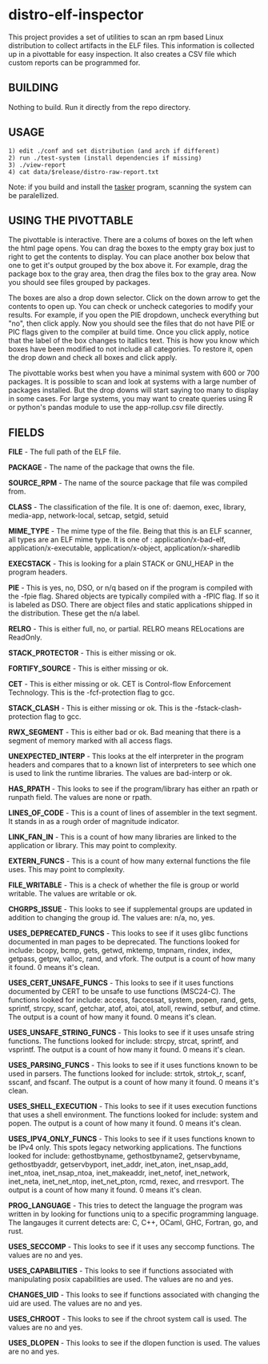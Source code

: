 # distro-elf-inspector
This project provides a set of utilities to scan an rpm based Linux distribution to collect artifacts in the ELF files. This information is collected up in a pivottable for easy inspection. It also creates a CSV file which custom reports can be programmed for.

BUILDING
--------
Nothing to build. Run it directly from the repo directory.

USAGE
-----
```
1) edit ./conf and set distribution (and arch if different)
2) run ./test-system (install dependencies if missing)
3) ./view-report
4) cat data/$release/distro-raw-report.txt
```

Note: if you build and install the [tasker](https://github.com/stevegrubb/tasker) program, scanning the system can be paralellized.

USING THE PIVOTTABLE
--------------------
The pivottable is interactive. There are a colums of boxes on the left when the html page opens. You can drag the boxes to the empty gray box just to right to get the contents to display. You can place another box below that one to get it's output grouped by the box above it. For example, drag the package box to the gray area, then drag the files box to the gray area. Now you should see files grouped by packages.

The boxes are also a drop down selector. Click on the down arrow to get the contents to open up. You can check or uncheck categories to modify your results. For example, if you open the PIE dropdown, uncheck everything but "no", then click apply. Now you should see the files that do not have PIE or PIC flags given to the compiler at build time. Once you click apply, notice that the label of the box changes to itallics text. This is how you know which boxes have been modified to not include all categories. To restore it, open the drop down and check all boxes and click apply.

The pivottable works best when you have a minimal system with 600 or 700 packages. It is possible to scan and look at systems with a large number of packages installed. But the drop downs will start saying too many to display in some cases. For large systems, you may want to create queries using R or python's pandas module to use the app-rollup.csv file directly.

FIELDS
------
**FILE** - The full path of the ELF file.

**PACKAGE** - The name of the package that owns the file.

**SOURCE_RPM** - The name of the source package that file was compiled from.

**CLASS** - The classification of the file. It is one of: daemon, exec, library, media-app, network-local, setcap, setgid, setuid

**MIME_TYPE** - The mime type of the file. Being that this is an ELF scanner, all types are an ELF mime type. It is one of : application/x-bad-elf, application/x-executable, application/x-object, application/x-sharedlib

**EXECSTACK** - This is looking for a plain STACK or GNU_HEAP in the program headers.

**PIE** - This is yes, no, DSO, or n/q based on if the program is compiled with the -fpie flag. Shared objects are typically compiled with a -fPIC flag. If so it is labeled as DSO. There are object files and static applications shipped in the distribution. These get the n/a label.

**RELRO** - This is either full, no, or partial. RELRO means RELocations are ReadOnly.

**STACK_PROTECTOR** - This is either missing or ok.

**FORTIFY_SOURCE** - This is either missing or ok.

**CET** - This is either missing or ok. CET is Control-flow Enforcement Technology. This is the -fcf-protection flag to gcc.

**STACK_CLASH** - This is either missing or ok. This is the -fstack-clash-protection flag to gcc.

**RWX_SEGMENT** - This is either bad or ok. Bad meaning that there is a segment of memory marked with all access flags.

**UNEXPECTED_INTERP** - This looks at the elf interpreter in the program headers and compares that to a known list of interpreters to see which one is used to link the runtime libraries. The values are bad-interp or ok.

**HAS_RPATH** - This looks to see if the program/library has either an rpath or runpath field. The values are none or rpath.

**LINES_OF_CODE** - This is a count of lines of assembler in the text segment. It stands in as a rough order of magnitude indicator.

**LINK_FAN_IN** - This is a count of how many libraries are linked to the application or library. This may point to complexity.

**EXTERN_FUNCS** - This is a count of how many external functions the file uses. This may point to complexity.

**FILE_WRITABLE** - This is a check of whether the file is group or world writable. The values are writable or ok.

**CHGRPS_ISSUE** - This looks to see if supplemental groups are updated in addition to changing the group id. The values are: n/a, no, yes.

**USES_DEPRECATED_FUNCS** - This looks to see if it uses glibc functions documented in man pages to be deprecated. The functions looked for include: bcopy, bcmp, gets, getwd, mktemp, tmpnam, rindex, index, getpass, getpw, valloc, rand, and vfork. The output is a count of how many it found. 0 means it's clean.

**USES_CERT_UNSAFE_FUNCS** - This looks to see if it uses functions documented by CERT to be unsafe to use functions (MSC24-C). The functions looked for include: access, faccessat, system, popen, rand, gets, sprintf, strcpy, scanf, getchar, atof, atoi, atol, atoll, rewind, setbuf, and ctime. The output is a count of how many it found. 0 means it's clean.

**USES_UNSAFE_STRING_FUNCS** - This looks to see if it uses unsafe string functions. The functions looked for include: strcpy, strcat, sprintf, and vsprintf. The output is a count of how many it found. 0 means it's clean.

**USES_PARSING_FUNCS** - This looks to see if it uses functions known to be used in parsers. The functions looked for include: strtok, strtok_r, scanf, sscanf, and fscanf. The output is a count of how many it found. 0 means it's clean.

**USES_SHELL_EXECUTION** - This looks to see if it uses execution functions that uses a shell environment. The functions looked for include: system and popen. The output is a count of how many it found. 0 means it's clean.

**USES_IPV4_ONLY_FUNCS** - This looks to see if it uses functions known to be IPv4 only. This spots legacy networking applications. The functions looked for include: gethostbyname, gethostbyname2, getservbyname, gethostbyaddr, getservbyport, inet_addr, inet_aton, inet_nsap_add, inet_ntoa, inet_nsap_ntoa, inet_makeaddr, inet_netof, inet_network, inet_neta, inet_net_ntop, inet_net_pton, rcmd, rexec, and rresvport. The output is a count of how many it found. 0 means it's clean.

**PROG_LANGUAGE** - This tries to detect the language the program was written in by looking for functions uniq to a specific programming language. The langauges it current detects are: C, C++, OCaml, GHC, Fortran, go, and rust.

**USES_SECCOMP** - This looks to see if it uses any seccomp functions. The values are no and yes.

**USES_CAPABILITIES** - This looks to see if functions associated with manipulating posix capabilities are used. The values are no and yes.

**CHANGES_UID** - This looks to see if functions associated with changing the uid are used. The values are no and yes.

**USES_CHROOT** - This looks to see if the chroot system call is used. The values are no and yes.

**USES_DLOPEN** - This looks to see if the dlopen function is used. The values are no and yes.

